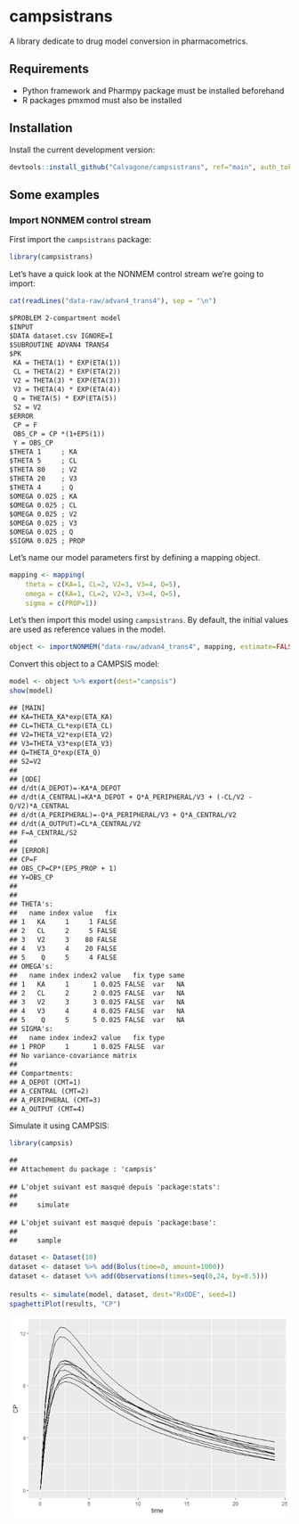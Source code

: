 
# campsistrans

A library dedicate to drug model conversion in pharmacometrics.

## Requirements

-   Python framework and Pharmpy package must be installed beforehand
-   R packages pmxmod must also be installed

## Installation

Install the current development version:

``` r
devtools::install_github("Calvagone/campsistrans", ref="main", auth_token="AUTH_TOKEN", force=TRUE)
```

## Some examples

### Import NONMEM control stream

First import the `campsistrans` package:

``` r
library(campsistrans)
```

Let’s have a quick look at the NONMEM control stream we’re going to
import:

``` r
cat(readLines("data-raw/advan4_trans4"), sep = "\n")
```

    $PROBLEM 2-compartment model
    $INPUT
    $DATA dataset.csv IGNORE=I
    $SUBROUTINE ADVAN4 TRANS4
    $PK
     KA = THETA(1) * EXP(ETA(1))
     CL = THETA(2) * EXP(ETA(2))
     V2 = THETA(3) * EXP(ETA(3))
     V3 = THETA(4) * EXP(ETA(4))
     Q = THETA(5) * EXP(ETA(5))
     S2 = V2
    $ERROR 
     CP = F
     OBS_CP = CP *(1+EPS(1))
     Y = OBS_CP
    $THETA 1     ; KA 
    $THETA 5     ; CL 
    $THETA 80    ; V2 
    $THETA 20    ; V3 
    $THETA 4     ; Q
    $OMEGA 0.025 ; KA
    $OMEGA 0.025 ; CL
    $OMEGA 0.025 ; V2
    $OMEGA 0.025 ; V3
    $OMEGA 0.025 ; Q
    $SIGMA 0.025 ; PROP

Let’s name our model parameters first by defining a mapping object.

``` r
mapping <- mapping(
    theta = c(KA=1, CL=2, V2=3, V3=4, Q=5),
    omega = c(KA=1, CL=2, V2=3, V3=4, Q=5),
    sigma = c(PROP=1))
```

Let’s then import this model using `campsistrans`. By default, the
initial values are used as reference values in the model.

``` r
object <- importNONMEM("data-raw/advan4_trans4", mapping, estimate=FALSE)
```

Convert this object to a CAMPSIS model:

``` r
model <- object %>% export(dest="campsis")
show(model)
```

    ## [MAIN]
    ## KA=THETA_KA*exp(ETA_KA)
    ## CL=THETA_CL*exp(ETA_CL)
    ## V2=THETA_V2*exp(ETA_V2)
    ## V3=THETA_V3*exp(ETA_V3)
    ## Q=THETA_Q*exp(ETA_Q)
    ## S2=V2
    ## 
    ## [ODE]
    ## d/dt(A_DEPOT)=-KA*A_DEPOT
    ## d/dt(A_CENTRAL)=KA*A_DEPOT + Q*A_PERIPHERAL/V3 + (-CL/V2 - Q/V2)*A_CENTRAL
    ## d/dt(A_PERIPHERAL)=-Q*A_PERIPHERAL/V3 + Q*A_CENTRAL/V2
    ## d/dt(A_OUTPUT)=CL*A_CENTRAL/V2
    ## F=A_CENTRAL/S2
    ## 
    ## [ERROR]
    ## CP=F
    ## OBS_CP=CP*(EPS_PROP + 1)
    ## Y=OBS_CP
    ## 
    ## 
    ## THETA's:
    ##   name index value   fix
    ## 1   KA     1     1 FALSE
    ## 2   CL     2     5 FALSE
    ## 3   V2     3    80 FALSE
    ## 4   V3     4    20 FALSE
    ## 5    Q     5     4 FALSE
    ## OMEGA's:
    ##   name index index2 value   fix type same
    ## 1   KA     1      1 0.025 FALSE  var   NA
    ## 2   CL     2      2 0.025 FALSE  var   NA
    ## 3   V2     3      3 0.025 FALSE  var   NA
    ## 4   V3     4      4 0.025 FALSE  var   NA
    ## 5    Q     5      5 0.025 FALSE  var   NA
    ## SIGMA's:
    ##   name index index2 value   fix type
    ## 1 PROP     1      1 0.025 FALSE  var
    ## No variance-covariance matrix
    ## 
    ## Compartments:
    ## A_DEPOT (CMT=1)
    ## A_CENTRAL (CMT=2)
    ## A_PERIPHERAL (CMT=3)
    ## A_OUTPUT (CMT=4)

Simulate it using CAMPSIS:

``` r
library(campsis)
```

    ## 
    ## Attachement du package : 'campsis'

    ## L'objet suivant est masqué depuis 'package:stats':
    ## 
    ##     simulate

    ## L'objet suivant est masqué depuis 'package:base':
    ## 
    ##     sample

``` r
dataset <- Dataset(10)
dataset <- dataset %>% add(Bolus(time=0, amount=1000))
dataset <- dataset %>% add(Observations(times=seq(0,24, by=0.5)))

results <- simulate(model, dataset, dest="RxODE", seed=1)
spaghettiPlot(results, "CP")
```

![](README_files/figure-gfm/unnamed-chunk-7-1.png)<!-- -->
